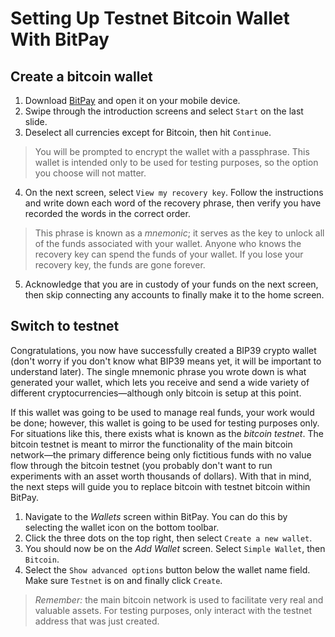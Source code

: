# Setting Up Testnet Bitcoin Wallet With BitPay

## Create a bitcoin wallet

1. Download [BitPay](https://bitpay.com/wallet) and open it on your mobile device.
2. Swipe through the introduction screens and select `Start` on the last slide.
3. Deselect all currencies except for Bitcoin, then hit `Continue`. 
> You will be prompted to encrypt the wallet with a passphrase. This wallet is intended only to be used for testing purposes, so the option you choose will not matter.
4. On the next screen, select `View my recovery key`. Follow the instructions and write down each word of the recovery phrase, then verify you have recorded the words in the correct order. 
> This phrase is known as a *mnemonic*; it serves as the key to unlock all of the funds associated with your wallet. Anyone who knows the recovery key can spend the funds of your wallet. If you lose your recovery key, the funds are gone forever.
5. Acknowledge that you are in custody of your funds on the next screen, then skip connecting any accounts to finally make it to the home screen.

## Switch to testnet

Congratulations, you now have successfully created a BIP39 crypto wallet (don't worry if you don't know what BIP39 means yet, it will be important to understand later). The single mnemonic phrase you wrote down is what generated your wallet, which lets you receive and send a wide variety of different cryptocurrencies&mdash;although only bitcoin is setup at this point.

If this wallet was going to be used to manage real funds, your work would be done; however, this wallet is going to be used for testing purposes only. For situations like this, there exists what is known as the *bitcoin testnet*. The bitcoin testnet is meant to mirror the functionality of the main bitcoin network&mdash;the primary difference being only fictitious funds with no value flow through the bitcoin testnet (you probably don't want to run experiments with an asset worth thousands of dollars). With that in mind, the next steps will guide you to replace bitcoin with testnet bitcoin within BitPay.

1. Navigate to the *Wallets* screen within BitPay. You can do this by selecting the wallet icon on the bottom toolbar.
2. Click the three dots on the top right, then select `Create a new wallet`.
3. You should now be on the *Add Wallet* screen. Select `Simple Wallet`, then `Bitcoin`. 
4. Select the `Show advanced options` button below the wallet name field. Make sure `Testnet` is on and finally click `Create`.

> *Remember:* the main bitcoin network is used to facilitate very real and valuable assets. For testing purposes, only interact with the testnet address that was just created. 